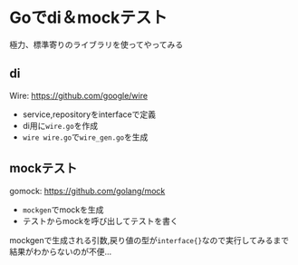 # Goでdi＆mockテスト

極力、標準寄りのライブラリを使ってやってみる

## di

Wire: https://github.com/google/wire

- service,repositoryをinterfaceで定義
- di用に`wire.go`を作成
- `wire wire.go`で`wire_gen.go`を生成

## mockテスト

gomock: https://github.com/golang/mock

- `mockgen`でmockを生成
- テストからmockを呼び出してテストを書く

mockgenで生成される引数,戻り値の型が`interface{}`なので実行してみるまで結果がわからないのが不便…